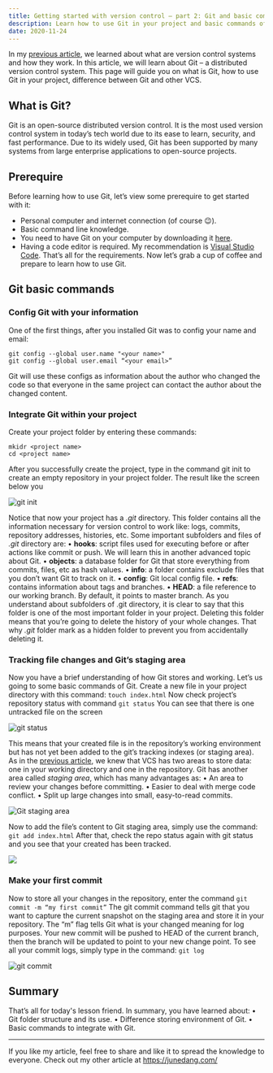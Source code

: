 ```yaml
---
title: Getting started with version control – part 2: Git and basic commands
description: Learn how to use Git in your project and basic commands of Git
date: 2020-11-24
---
```


In my [previous article](https://dev.to/junedang/getting-started-with-version-control-part-1-what-is-version-control-g28), we learned about what are version control systems and how they work. In this article, we will learn about Git – a distributed version control system. This page will guide you on what is Git, how to use Git in your project, difference between Git and other VCS.

## What is Git?

Git is an open-source distributed version control. It is the most used version control system in today’s tech world due to its ease to learn, security, and fast performance.
Due to its widely used, Git has been supported by many systems from large enterprise applications to open-source projects.

## Prerequire
Before learning how to use Git, let’s view some prerequire to get started with it:
-	Personal computer and internet connection (of course 😉).
-	Basic command line knowledge.
-	You need to have Git on your computer by downloading it [here](https://git-scm.com/downloads).
-	Having a code editor is required. My recommendation is [Visual Studio Code](https://code.visualstudio.com/Download).
That’s all for the requirements. Now let’s grab a cup of coffee and prepare to learn how to use Git.

## Git basic commands
### Config Git with your information
One of the first things, after you installed Git was to config your name and email:
```
git config --global user.name "<your name>"
git config --global user.email “<your email>”
```
Git will use these configs as information about the author who changed the code so that everyone in the same project can contact the author about the changed content.
### Integrate Git within your project
Create your project folder by entering these commands:
```
mkidr <project name>
cd <project name>
```
After you successfully create the project, type in the command git init to create an empty repository in your project folder. The result like the screen below you

![git init](https://dev-to-uploads.s3.amazonaws.com/uploads/articles/y85omydpuo1q8ieiwzjb.png)

Notice that now your project has a _.git_ directory. This folder contains all the information necessary for version control to work like: logs, commits, repository addresses, histories, etc. 
Some important subfolders and files of _.git_ directory are:
•	**hooks**: script files used for executing before or after actions like commit or push. We will learn this in another advanced topic about Git.
•	**objects**: a database folder for Git that store everything from commits, files, etc as hash values.
•	**info**: a folder contains exclude files that you don’t want Git to track on it.
•	**config**: Git local config file.
•	**refs**: contains information about tags and branches.
•	**HEAD**: a file reference to our working branch. By default, it points to master branch.
As you understand about subfolders of .git directory, it is clear to say that this folder is one of the most important folder in your project. Deleting this folder means that you’re going to delete the history of your whole changes. 
That why _.git_ folder mark as a hidden folder to prevent you from accidentally deleting it.

### Tracking file changes and Git’s staging area
Now you have a brief understanding of how Git stores and working. Let’s us going to some basic commands of Git.
Create a new file in your project directory with this command:
`touch index.html`
Now check project’s repository status with command 
`git status`
You can see that there is one untracked file on the screen

![git status](https://dev-to-uploads.s3.amazonaws.com/uploads/articles/cu5micfkwg8qv8djv8gd.png)

This means that your created file is in the repository’s working environment but has not yet been added to the git’s tracking indexes (or staging area).
As in the [previous article](https://dev.to/junedang/getting-started-with-version-control-part-1-what-is-version-control-g28), we knew that VCS has two areas to store data: one in your working directory and one in the repository.
Git has another area called _staging area_, which has many advantages as:
•	An area to review your changes before committing.
•	Easier to deal with merge code conflict.
•	Split up large changes into small, easy-to-read commits.

![Git staging area](https://dev-to-uploads.s3.amazonaws.com/uploads/articles/piszv5nnusaurdm4ogcg.png)

Now to add the file’s content to Git staging area, simply use the command: `git add index.html`
After that, check the repo status again with git status and you see that your created has been tracked.

![](https://dev-to-uploads.s3.amazonaws.com/uploads/articles/9npwrnzifpb9ikmoeaty.png)

### Make your first commit
Now to store all your changes in the repository, enter the command 
`git commit -m “my first commit”`
The git commit command tells git that you want to capture the current snapshot on the staging area and store it in your repository. The “m” flag tells Git what is your changed meaning for log purposes.
Your new commit will be pushed to HEAD of the current branch, then the branch will be updated to point to your new change point.
To see all your commit logs, simply type in the command: `git log`

![git commit](https://dev-to-uploads.s3.amazonaws.com/uploads/articles/t5xrermosz9ymi4ym4pd.png)


## Summary
That’s all for today's lesson friend. In summary, you have learned about:
•	Git folder structure and its use.
•	Difference storing environment of Git.
•	Basic commands to integrate with Git.

----
If you like my article, feel free to share and like it to spread the knowledge to everyone.
Check out my other article at https://junedang.com/

